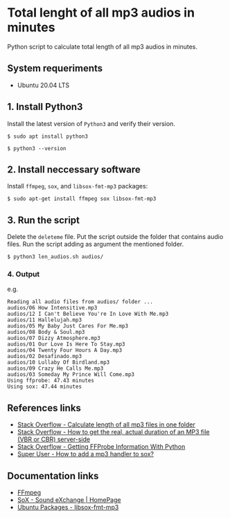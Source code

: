 # Total lenght of all mp3 audios in minutes
Python script to calculate total length of all mp3 audios in minutes.

## System requeriments
* Ubuntu 20.04 LTS

## 1. Install Python3
Install the latest version of `Python3` and verify their version.
```
$ sudo apt install python3
```
```
$ python3 --version
```

## 2. Install neccessary software
Install `ffmpeg`, `sox`, and `libsox-fmt-mp3` packages:
```
$ sudo apt-get install ffmpeg sox libsox-fmt-mp3
```

## 3. Run the script
Delete the `deleteme` file. Put the script outside the folder that contains audio files. Run the script adding as argument the mentioned folder.
```
$ python3 len_audios.sh audios/
```

### 4. Output
e.g.
```
Reading all audio files from audios/ folder ...
audios/06 How Intensitive.mp3
audios/12 I Can't Believe You're In Love With Me.mp3
audios/11 Hallelujah.mp3
audios/05 My Baby Just Cares For Me.mp3
audios/08 Body & Soul.mp3
audios/07 Dizzy Atmosphere.mp3
audios/01 Our Love Is Here To Stay.mp3
audios/04 Twenty Four Hours A Day.mp3
audios/02 Desafinado.mp3
audios/10 Lullaby Of Birdland.mp3
audios/09 Crazy He Calls Me.mp3
audios/03 Someday My Prince Will Come.mp3
Using ffprobe: 47.43 minutes
Using sox: 47.44 minutes
```

## References links
* [Stack Overflow - Calculate length of all mp3 files in one folder](https://stackoverflow.com/questions/45535938/bash-calculate-length-of-all-mp3-files-in-one-folder)
* [Stack Overflow - How to get the real, actual duration of an MP3 file (VBR or CBR) server-side](https://stackoverflow.com/questions/10437750/how-to-get-the-real-actual-duration-of-an-mp3-file-vbr-or-cbr-server-side/10571671)
* [Stack Overflow - Getting FFProbe Information With Python](https://stackoverflow.com/questions/9896644/getting-ffprobe-information-with-python)
* [Super User - How to add a mp3 handler to sox?](https://superuser.com/questions/421153/how-to-add-a-mp3-handler-to-sox)


## Documentation links
* [FFmpeg](https://ffmpeg.org/)
* [SoX - Sound eXchange | HomePage](http://sox.sourceforge.net/)
* [Ubuntu Packages - libsox-fmt-mp3](https://packages.ubuntu.com/xenial/amd64/libsox-fmt-mp3)
